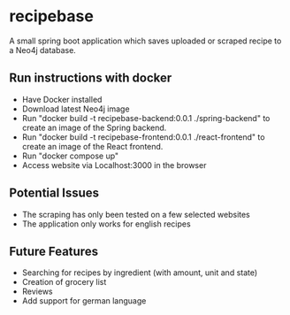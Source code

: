 # recipebase
A small spring boot application which saves uploaded or scraped recipe to a Neo4j database.

## Run instructions with docker
- Have Docker installed
- Download latest Neo4j image
- Run "docker build -t recipebase-backend:0.0.1 ./spring-backend" to create an image of the Spring backend.
- Run "docker build -t recipebase-frontend:0.0.1 ./react-frontend" to create an image of the React frontend.
- Run "docker compose up"
- Access website via Localhost:3000 in the browser

## Potential Issues
- The scraping has only been tested on a few selected websites
- The application only works for english recipes

## Future Features
- Searching for recipes by ingredient (with amount, unit and state)
- Creation of grocery list
- Reviews
- Add support for german language